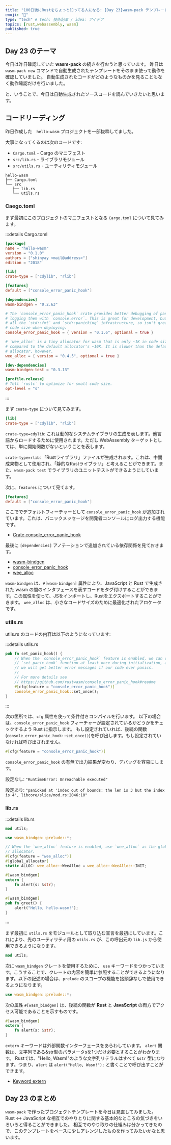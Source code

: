```yaml
---
title: "100日後にRustをちょっと知ってる人になる: [Day 23]wasm-pack テンプレート Deep Dive"
emoji: "🦀"
type: "tech" # tech: 技術記事 / idea: アイデア
topics: [rust,webassembly, wasm]
published: true
---
```

## Day 23 のテーマ

今日は昨日確認していた **wasm-pack** の続きを行おうと思っています。
昨日は `wasm-pack new` コマンドで自動生成されたテンプレートをそのまま使って動作を確認していました。
自動生成されたコードがどのようなものかを見ることもなく動作確認だけを行いました。

と、いうことで、今日は自動生成されたソースコードを読んでいきたいと思います。

## コードリーディング

昨日作成した　`hello-wasm` プロジェクトを一部抜粋してました。

大事になってくるのは次のコードです:

- `Cargo.toml` - Cargo のマニフェスト
- `src/lib.rs` - ライブラリモジュール
- `src/utils.rs` - ユーティリティモジュール

```shell
hello-wasm
├── Cargo.toml
└── src
   ├── lib.rs
   └── utils.rs
```

### Caego.toml

まず最初にこのプロジェクトのマニフェストとなる `Cargo.toml` について見てみます。

:::details Cargo.toml
```toml
[package]
name = "hello-wasm"
version = "0.1.0"
authors = ["shinyay <mail@address>"]
edition = "2018"

[lib]
crate-type = ["cdylib", "rlib"]

[features]
default = ["console_error_panic_hook"]

[dependencies]
wasm-bindgen = "0.2.63"

# The `console_error_panic_hook` crate provides better debugging of panics by
# logging them with `console.error`. This is great for development, but requires
# all the `std::fmt` and `std::panicking` infrastructure, so isn't great for
# code size when deploying.
console_error_panic_hook = { version = "0.1.6", optional = true }

# `wee_alloc` is a tiny allocator for wasm that is only ~1K in code size
# compared to the default allocator's ~10K. It is slower than the default
# allocator, however.
wee_alloc = { version = "0.4.5", optional = true }

[dev-dependencies]
wasm-bindgen-test = "0.3.13"

[profile.release]
# Tell `rustc` to optimize for small code size.
opt-level = "s"
```
:::

まず `ceate-type` について見てみます。

```toml
[lib]
crate-type = ["cdylib", "rlib"]
```

`crate-type=cdylib`:
これは動的なシステムライブラリの生成を表します。他言語からロードするために使用されます。ただし WebAssembly ターゲットとしては、単に開始関数がないということを表します。

`crate-type=rlib`:
「Rustライブラリ」ファイルが生成されます。これは、中間成果物として使用され、「静的なRustライブラリ」と考えることができます。また、`wasm-pack test` でライブラリのユニットテストができるようにしています。

次に、`features` について見てます。

```toml
[features]
default = ["console_error_panic_hook"]
```

ここででデフォルトフィーチャーとして `console_error_panic_hook` が追加されています。これは、パニックメッセージを開発者コンソールにログ出力する機能です。

- [Crate console_error_panic_hook](https://docs.rs/console_error_panic_hook/latest/console_error_panic_hook/)

最後に `[dependencies]` アノテーションで追加されている依存関係を見ておきます。

- [wasm-bindgen](https://crates.io/crates/wasm-bindgen)
- [console_error_panic_hook](https://crates.io/crates/console_error_panic_hook)
- [wee_alloc](https://crates.io/crates/wee_alloc)

`wasm-bindgen` は、`#[wasm-bindgen]` 属性により、JavaScript と Rust で生成された wasm の間のインタフェースを表すコードをタグ付けすることができます。この属性を使って、JSをインポートし、Rustをエクスポートすることができます。
`wee_alloc` は、小さなコードサイズのために最適化されたアロケータです。

### utils.rs

utils.rs のコードの内容は以下のようになっています:

:::details utils.rs
```rust
pub fn set_panic_hook() {
    // When the `console_error_panic_hook` feature is enabled, we can call the
    // `set_panic_hook` function at least once during initialization, and then
    // we will get better error messages if our code ever panics.
    //
    // For more details see
    // https://github.com/rustwasm/console_error_panic_hook#readme
    #[cfg(feature = "console_error_panic_hook")]
    console_error_panic_hook::set_once();
}
```
:::

次の箇所では、`cfg` 属性を使って条件付きコンパイルを行います。
以下の場合は、`console_error_panic_hook` フィーチャーが設定されているかどうかをチェックするよう Rust に指示します。
もし設定されていれば、後続の関数(`console_error_panic_hook::set_once()`)を呼び出します。もし設定されていなければ呼び出されません。

```rust
#[cfg(feature = "console_error_panic_hook")]
```

`console_error_panic_hook` の有無で出力結果が変わり、デバッグを容易にします。

設定なし:
`"RuntimeError: Unreachable executed"`


設定あり:
`"panicked at 'index out of bounds: the len is 3 but the index is 4', libcore/slice/mod.rs:2046:10"`

### lib.rs

:::details lib.rs
```rust
mod utils;

use wasm_bindgen::prelude::*;

// When the `wee_alloc` feature is enabled, use `wee_alloc` as the global
// allocator.
#[cfg(feature = "wee_alloc")]
#[global_allocator]
static ALLOC: wee_alloc::WeeAlloc = wee_alloc::WeeAlloc::INIT;

#[wasm_bindgen]
extern {
    fn alert(s: &str);
}

#[wasm_bindgen]
pub fn greet() {
    alert("Hello, hello-wasm!");
}
```
:::

まず最初に `utils.rs` をモジュールとして取り込む宣言を最初にしています。これにより、先のユーティリティ用の `utils.rs` が、この呼出元の `lib.js` から使用できるようになります。

```rust
mod utils;
```

次に `wasm_bindgen` クレートを使用するために、 `use` キーワードをつかっています。こうすることで、クレートの内容を簡単に参照することができるようになります。以下の記述の場合は、`prelude` のスコープの機能を接頭辞なしで使用できるようになります。

```rust
use wasm_bindgen::prelude::*;
```

次の属性 `#[wasm_bindgen]` は、後続の関数が **Rust** と **JavaScript** の両方でアクセス可能であることを示すものです。

```rust
#[wasm_bindgen]
extern {
    fn alert(s: &str);
}
```

`extern` キーワードは外部関数インターフェースをあらわしています。
`alert` 関数は、文字列である&str型のパラメータsを1つだけ必要とすることがわかります。
Rustでは、"Hello, Wasm!"のような文字列リテラルはすべて `&str` 型になります。つまり、`alert` は `alert("Hello, Wasm!");` と書くことで呼び出すことができます。

- [Keyword extern](https://doc.rust-lang.org/std/keyword.extern.html)

## Day 23 のまとめ

`wasm-pack` で作ったプロジェクトテンプレートを今日は見直してみました。
Rust <-> JavaScript な相互でのやりとりに関する基本的なところの気づきをいろいろと得ることができました。
相互でのやり取りの仕組みは分かってきたので、このテンプレートをベースに少しアレンジしたものを作ってみたいかなと思います。
